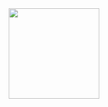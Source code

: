 <div align="center">
<a href="https://github.com/DiegoHCAlves">
<img height="180em" src="https://github-readme-stats.vercel.app/api?username=DiegoHCAlves&show_icons=true&theme=dracula&include_all_commits
<img height="180em" src="https://github-readme-stats.vercel.app/api/top-langs/?username=DiegoHCAlves&layout=compact&langs_count=7&theme=dra
</div>
<div style="display: inline_block"><br>
<img align="center" alt="Dev-Java" height="30" width="40" src="https://raw.githubusercontent.com/devicons/devicon/master/icons/javascript/ja
<img align="center" alt="Dev-HTML" height="30" width="40" src="https://raw.githubusercontent.com/devicons/devicon/master/icons/html5/html5
<img align="center" alt="Dev-CSS" height="30" width="40" src="https://raw.githubusercontent.com/devicons/devicon/master/icons/css3/css3-o
</div>



